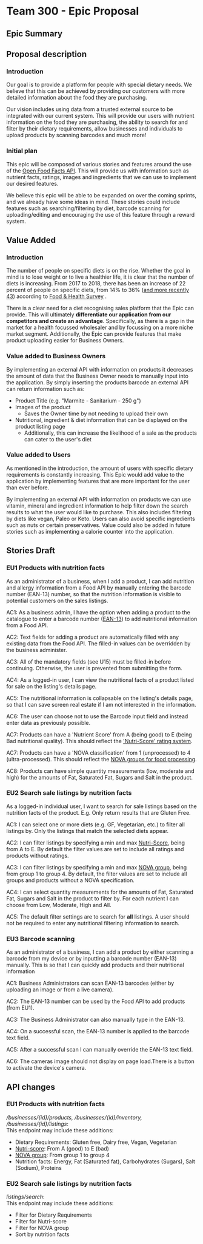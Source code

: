 # Team 300 - Epic Proposal

## Epic Summary

## Proposal description

### Introduction

Our goal is to provide a platform for people with special dietary needs. We believe that this can be
achieved by providing our customers with more detailed information about the food they are
purchasing.

Our vision includes using data from a trusted external source to be integrated with our current
system. This will provide our users with nutrient information on the food they are purchasing, the
ability to search for and filter by their dietary requirements, allow businesses and individuals to
upload products by scanning barcodes and much more!

### Initial plan

This epic will be composed of various stories and features around the use of
the [Open Food Facts API](https://world.openfoodfacts.org/). This will provide us with information
such as nutrient facts, ratings, images and ingredients that we can use to implement our desired
features.

We believe this epic will be able to be expanded on over the coming sprints, and we already have
some ideas in mind. These stories could include features such as searching/filtering by diet,
barcode scanning for uploading/editing and encouraging the use of this feature through a reward
system.

## Value Added

### Introduction

The number of people on specific diets is on the rise. Whether the goal in mind is to lose weight or
to live a healthier life, it is clear that the number of diets is increasing. From 2017 to 2018,
there has been an increase of 22 percent of people on specific diets, from 14% to
36% ([and more recently 43](https://foodinsight.org/wp-content/uploads/2020/06/2020-Food-and-Health-Survey-.pdf))
according to
[Food & Health Survey](https://foodinsight.org/one-third-of-americans-are-dieting-including-one-in-10-who-fast-while-consumers-also-hunger-for-organic-natural-and-sustainable/)
.

There is a clear need for a diet recognising sales platform that the Epic can provide. This will
ultimately **differentiate our application from our competitors and create an advantage**.
Specifically, as there is a gap in the market for a health focussed wholesaler and by focussing on a
more niche market segment. Additionally, the Epic can provide features that make product uploading
easier for Business Owners.

### Value added to Business Owners

By implementing an external API with information on products it decreases the amount of data that
the Business Owner needs to manually input into the application. By simply inserting the products
barcode an external API can return information such as:

- Product Title (e.g. "Marmite - Sanitarium - 250 g")
- Images of the product
    - Saves the Owner time by not needing to upload their own
- Nutritional, ingredient & diet information that can be displayed on the product listing page
    - Additionally, this can increase the likelihood of a sale as the products can cater to the
      user's diet

### Value added to Users

As mentioned in the introduction, the amount of users with specific dietary requirements is
constantly increasing. This Epic would add value to the application by implementing features that
are more important for the user than ever before.

By implementing an external API with information on products we can use vitamin, mineral and
ingredient information to help filter down the search results to what the user would like to
purchase. This also includes filtering by diets like vegan, Paleo or Keto. Users can also avoid
specific ingredients such as nuts or certain preservatives. Value could also be added in future
stories such as implementing a calorie counter into the application.

## Stories Draft

### EU1 Products with nutrition facts

As an administrator of a business, when I add a product, I can add nutrition and allergy information
from a Food API by manually entering the barcode number (EAN-13) number, so that the nutrition
information is visible to potential customers on the sales listings.

AC1: As a business admin, I have the option when adding a product to the catalogue to enter a
barcode number ([EAN-13](https://en.wikipedia.org/wiki/International_Article_Number)) to add
nutritional information from a Food API.

AC2: Text fields for adding a product are automatically filled with any existing data from the Food
API. The filled-in values can be overridden by the business administer.

AC3: All of the mandatory fields (see U15) must be filled-in before continuing. Otherwise, the user
is prevented from submitting the form.

AC4: As a logged-in user, I can view the nutritional facts of a product listed for sale on the
listing's details page.

AC5: The nutritional information is collapsable on the listing's details page, so that I can save
screen real estate if I am not interested in the information.

AC6: The user can choose not to use the Barcode input field and instead enter data as previously
possible.

AC7: Products can have a 'Nutrient Score' from A (being good) to E (being Bad nutritional quality).
This should reflect the ['Nutri-Score' rating system](https://en.wikipedia.org/wiki/Nutri-Score).

AC7: Products can have a 'NOVA classification' from 1 (unprocessed) to 4 (ultra-processed). This
should reflect the [NOVA groups for food processing](https://world.openfoodfacts.org/nova).

AC8: Products can have simple quantity measurements (low, moderate and high) for the amounts of Fat,
Saturated Fat, Sugars and Salt in the product.

### EU2 Search sale listings by nutrition facts

As a logged-in individual user, I want to search for sale listings based on the nutrition facts of
the product. E.g. Only return results that are Gluten Free.

AC1: I can select one or more diets (e.g. GF, Vegetarian, etc.) to filter all listings by. Only the
listings that match the selected diets appear.

AC2: I can filter listings by specifying a min and
max [Nutri-Score](https://en.wikipedia.org/wiki/Nutri-Score), being from A to E. By default the
filter values are set to include all ratings and products without ratings.

AC3: I can filter listings by specifying a min and
max [NOVA group](https://world.openfoodfacts.org/nova), being from group 1 to group 4. By default,
the filter values are set to include all groups and products without a NOVA specification.

AC4: I can select quantity measurements for the amounts of Fat, Saturated Fat, Sugars and Salt in
the product to filter by. For each nutrient I can choose from Low, Moderate, High and All.

AC5: The default filter settings are to search for **all** listings. A user should not be required
to enter any nutritional filtering information to search.

### EU3 Barcode scanning

As an administrator of a business, I can add a product by either scanning a barcode from my device
or by inputting a barcode number (EAN-13) manually. This is so that I can quickly add products and
their nutritional information

AC1: Business Administrators can scan EAN-13 barcodes (either by uploading an image or from a live
camera).

AC2: The EAN-13 number can be used by the Food API to add products (from EU1).

AC3: The Business Administrator can also manually type in the EAN-13.

AC4: On a successful scan, the EAN-13 number is applied to the barcode text field.

AC5: After a successful scan I can manually override the EAN-13 text field.

AC6: The cameras image should not display on page load.There is a button to activate the device's
camera.

## API changes

### EU1 Products with nutrition facts

*/businesses/{id}/products, /businesses/{id}/inventory, /businesses/{id}/listings*:  
This endpoint may include these additions:

- Dietary Requirements: Gluten free, Dairy free, Vegan, Vegetarian
- [Nutri-score](https://en.wikipedia.org/wiki/Nutri-Score): From A (good) to E (bad)
- [NOVA group](https://world.openfoodfacts.org/nova): From group 1 to group 4
- Nutrition facts: Energy, Fat (Saturated fat), Carbohydrates (Sugars), Salt (Sodium), Proteins

### EU2 Search sale listings by nutrition facts

*listings/search*:  
This endpoint may include these additions:

- Filter for Dietary Requirements
- Filter for Nutri-score
- Filter for NOVA group
- Sort by nutrition facts
